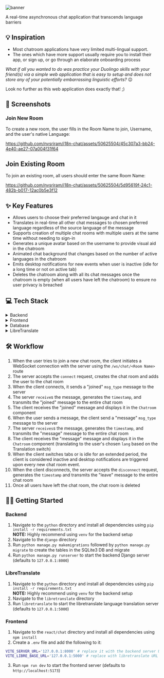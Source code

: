 ![banner](https://github.com/nvsriram/i18n-chat/assets/50625504/8a4d3d85-0597-4948-a214-c94ce1834223)

A real-time asynchronous chat application that transcends language barriers

## :bulb: Inspiration

- Most chatroom applications have very limited multi-lingual support.
- The ones which have more support usually require you to install their app, or sign up, or go through an elaborate onboarding process

_What if all you wanted to do was practice your Duolingo skills with your friend(s) via a simple web application that is easy to setup and does not store any of your potentially embarrassing linguistic efforts?_ :wink:

Look no further as this web application does exactly that! ;)

## 📸 Screenshots

### Join New Room

To create a new room, the user fills in the Room Name to join, Username, and the user's native Language:

https://github.com/nvsriram/i18n-chat/assets/50625504/45c307a3-bb24-4e40-ae27-07a004f31f64

## Join Existing Room

To join an existing room, all users should enter the same Room Name:

https://github.com/nvsriram/i18n-chat/assets/50625504/5d95619f-24c1-482b-b017-12ac0b5e3f12

## ✨ Key Features

- Allows users to choose their preferred langauge and chat in it
- Translates in real-time all other chat messages to chosen preferred language regardless of the source language of the message
- Supports creation of multiple chat rooms with multiple users at the same time without needing to sign-in
- Generates a unique avatar based on the username to provide visual aid in the chatroom
- Animated chat background that changes based on the number of active languages in the chatroom
- Emits desktop notifications for new events when user is inactive (idle for a long time or not on active tab)
- Deletes the chatroom along with all its chat messages once the chatroom is empty (when all users have left the chatroom) to ensure no user privacy is breached

## 💻 Tech Stack

<details>
 <summary>Backend</summary>

- The backend is setup using Django
- It also uses [Django Channels](https://channels.readthedocs.io/en/stable/) to make use of WebSockets
- Models:

  | Name       | Description                     | Fields                                                         |
  | ---------- | ------------------------------- | -------------------------------------------------------------- |
  | `ChatUser` | This represents the chat user.  | `name`: username of the chat user in the chat room.            |
  |            |                                 | `lang`: chosen preferred langauge of the user.                 |
  | `Message`  | This represents a chat message. | `author`: user who posted the chat message.                    |
  |            |                                 | `room`: name of the `Room` where the chat message was posted.  |
  |            |                                 | `content`: text content of the chat message.                   |
  |            |                                 | `lang`: chosen preferred langauge of the user.                 |
  |            |                                 | `timestamp`: backend server timestamp of the received message. |
  | `Room`     | This represents a chat room.    | `name`: identifier of the chat room.                           |
  |            |                                 | `users`: list of `ChatUser`s that are a part of the chat room. |

- Websocket API route: `/ws/chat/<Room Name>`
- On `connect`:

  - Creates chat room if not done so previously
  - Adds the user to the chat room group

- On `disconnect`:

  - Removes the user from the chat room group
  - Deletes the chat room if all users have left the chat room

- On `send`:

  - Sends JSON data with `msg_type` ("joined" | "leave" | "message"), `message` (text content if "message" `msg_type`), `user_id`, `username`, `lang` (chosen preferred language), `timestamp` (backend server timestamp of event)

- On `receive`:

  - Performs the appropriate action based on the `msg_type` of the incoming JSON data
  - Transmits the received event to the entire chat room by performing a `send`

</details>
<details>
<summary>Frontend</summary>

- The frontend is setup using React - Typescript using [Vite](https://vitejs.dev/) as a SPA.
- The `JoinRoom` component allows the user to enter the chat room they wish to join (or create), their name, and their preferred language and join the chat room.
- The `Chatroom` component allows the user to chat and displays the chat room events and translated chat messages of everyone else in the chat room. Users can optionally toggle the Translation switch to have the chat messages be displayed without translation.

</details>
<details>
<summary>Database</summary>

- Currently the database is a SQLite3 DB
- The database would only need to store the messages and events for a single chat room session. Hence, high database scalability is not a requirement.

</details>
<details>
<summary>LibreTranslate</summary>

- Self-hosted [LibreTranslate](https://libretranslate.com/) server powers the user language selection and language translation [REST APIs](https://libretranslate.com/docs/)
</details>

## 🛠️ Workflow

1. When the user tries to join a new chat room, the client initiates a WebSocket connection with the server using the `/ws/chat/<Room Name>` route
2. The server accepts the `connect` request, creates the chat room and adds the user to the chat room
3. When the client connects, it sends a "joined" `msg_type` message to the server
4. The server `receive`s the message, generates the `timestamp`, and transmits the "joined" message to the entire chat room
5. The client receives the "joined" message and displays it in the `Chatroom` component
6. When the user sends a message, the client send a "message" `msg_type` message to the server
7. The server `receives`s the message, generates the `timestamp`, and transmits the "message" message to the entire chat room
8. The client receives the "message" message and displays it in the `Chatroom` component (translating to the user's chosen `lang` based on the Translation switch)
9. When the client switches tabs or is idle for an extended period, the client is considered inactive and desktop notifications are triggered upon every new chat room event.
10. When the client disconnects, the server accepts the `disconnect` request, generates the `timestamp` and transmits the "leave" message to the entire chat room
11. Once all users have left the chat room, the chat room is deleted

## 🧑‍💻 Getting Started

### Backend

1. Navigate to the `python` directory and install all dependencies using `pip install -r requirements.txt` <br />**NOTE:** Highly recommend using `venv` for the backend setup
2. Navigate to the `django` directory
3. Run `python manage.py makemigrations` followed by `python manage.py migrate` to create the tables in the SQLite3 DB and migrate
4. Run `python manage.py runserver` to start the backend Django server (defaults to `127.0.0.1:8000`)

### LibreTranslate

1. Navigate to the `python` directory and install all dependencies using `pip install -r requirements.txt` <br />**NOTE:** Highly recommend using `venv` for the backend setup
2. Navigate to the `libretranslate` directory
3. Run `libretranslate` to start the libretranslate language translation server (defaults to `127.0.0.1:5000`)

### Frontend

1. Navigate to the `react/chat` directory and install all dependencies using `npm install`
2. Create a `.env` file and add the following to it:

```bash
VITE_SERVER_URL='127.0.0.1:8000' # replace it with the backend server URL
VITE_LIBRE_BASE_URL='127.0.0.1:5000' # replace with libretranslate URL
```

3. Run `npm run dev` to start the frontend server (defaults to `http://localhost:5173`)
